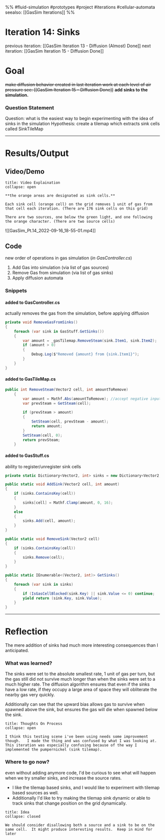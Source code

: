 %%
#fluid-simulation #prototypes #project #iterations #cellular-automata 
seealso: [[GasSim Iterations]]
%%
# Iteration 14: Sinks
previous iteration: [[GasSim Iteration 13 - Diffusion (Almost) Done]]
next iteration: [[GasSim Iteration 15 - Diffusion Done]]

# Goal 
~~make diffusion behavior created in last iteration work at each level of air pressure see: [[GasSim Iteration 15 - Diffusion Done]]~~
**add sinks to the simulation.**  

### Question Statement
Question: what is the easiest way to begin experimenting with the idea of sinks in the simulation
Hypothesis:  create a tilemap which extracts sink cells called SinkTileMap

---
# Results/Output

## Video/Demo
```ad-faq
title: Video Explaination
collapse: open

**the orange areas are designated as sink cells.**  

Each sink cell (orange cell) on the grid removes 1 unit of gas from that cell each iteration. (There are 176 sink cells on this grid)

There are two sources, one below the green light, and one following the orange character. (There are two source cells)
```
![[GasSim_Pt.14_2022-09-16_18-55-01.mp4]]

## Code
new order of operations in gas simulation (*in GasController.cs*)

1. Add Gas into simulation (via list of gas sources)
2. Remove Gas from simulation (via list of gas sinks)
3. Apply diffusion automata

### Snippets
#### added to GasController.cs
actually removes the gas from the simulation, before applying diffusion
```cs
private void RemoveGasFromSinks()
{
	foreach (var sink in GasStuff.GetSinks())
	{
		var amount = _gasTilemap.RemoveSteam(sink.Item1, sink.Item2);
		if (amount > 0)
		{
			Debug.Log($"Removed {amount} from {sink.Item1}");
		}
	}
}
```


#### added to GasTileMap.cs
```cs
public int RemoveSteam(Vector2 cell, int amountToRemove)
    {
        var amount = Mathf.Abs(amountToRemove); //accept negative input or positive
        var prevSteam = GetSteam(cell);
        
        if (prevSteam > amount)
        {
            SetSteam(cell, prevSteam - amount);
            return amount;
        }
        SetSteam(cell, 0);
        return prevSteam;
    }
```



#### added to  GasStuff.cs
ability to register/unregister sink cells
```cs
private static Dictionary<Vector2, int> sinks = new Dictionary<Vector2, int>();

public static void AddSink(Vector2 cell, int amount)
{
	if (sinks.ContainsKey(cell))
	{
		sinks[cell] = Mathf.Clamp(amount, 0, 16);
	}
	else
	{
		sinks.Add(cell, amount);
	}
}

public static void RemoveSink(Vector2 cell)
{
	if (sinks.ContainsKey(cell))
	{
		sinks.Remove(cell);
	}
}

public static IEnumerable<(Vector2, int)> GetSinks()
{
	foreach (var sink in sinks)
	{
		if (IsGasCellBlocked(sink.Key) || sink.Value <= 0) continue;
		yield return (sink.Key, sink.Value);
	}
}
```

---

# Reflection
The mere addition of sinks had much more interesting consequences than I anticipated.  

### What was learned?
The sinks were set to the absolute smallest rate, 1 unit of gas per turn, but the gas still did not survive much longer than when the sinks were set to a much higher rate.  The diffusion algorithm ensures that even if the sinks have a low rate, if they occupy a large area of space they will obliterate the nearby gas very quickly.  

Additionally can see that the upward bias allows gas to survive when spawned above the sink, but ensures the gas will die when spawned below the sink.  

```ad-tldr
title: Thoughts On Process
collapse: open

I think this testing scene i've been using needs some improvement though.   I made the thing and was confused by what I was looking at.  This iteration was especially confusing because of the way I implemented the pumpernickel (sink tilemap).
```

### Where to go now?
even without adding anymore code, I'd be curious to see what will happen when we try smaller sinks, and increase the source rates.
- I like the tilemap based sinks, and I would like to experiment with tilemap based sources as well.
- Additionally I'd like to try making the tilemap sink dynamic or able to track sinks that change position on the grid dynamically.

```ad-important
title: Idea
collapse: closed

We should consider disallowing both a source and a sink to be on the same cell.  It might produce interesting results.  Keep in mind for later
```

